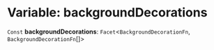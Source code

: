 # Variable: backgroundDecorations

`Const` **backgroundDecorations**: `Facet`<`BackgroundDecorationFn`, `BackgroundDecorationFn`\[]>
